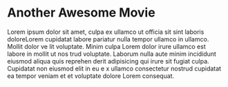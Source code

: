 # Another Awesome Movie

Lorem ipsum dolor sit amet, culpa ex ullamco ut officia sit sint laboris doloreLorem cupidatat labore pariatur nulla tempor ullamco in ullamco. Mollit dolor ve lit voluptate. Minim culpa Lorem dolor irure ullamco est labore in mollit ut nos trud voluptate. Laborum nulla aute minim incididunt eiusmod aliqua quis reprehen derit adipisicing qui irure sit fugiat culpa. Cupidatat non eiusmod elit in eu e x ullamco consectetur nostrud cupidatat ea tempor veniam et et voluptate dolore Lorem consequat.
